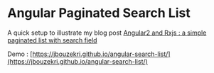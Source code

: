 # Angular Paginated Search List

A quick setup to illustrate my blog post [Angular2 and Rxjs : a simple paginated list with search field](https://blog.bouzekri.net/2016-05-15-angular2-rxjs-simple-paginated-list-with-search-field)

Demo : [https://jbouzekri.github.io/angular-search-list/](https://jbouzekri.github.io/angular-search-list/)
